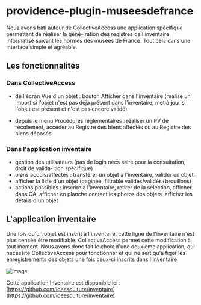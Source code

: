 providence-plugin-museesdefrance
================================

Nous avons bâti autour de CollectiveAccess une application spécifique permettant de réaliser la géné- ration des registres de l'inventaire informatisé suivant les normes des musées de France.
Tout cela dans une interface simple et agréable.

## Les fonctionnalités

### Dans CollectiveAccess

- de l'écran Vue d'un objet : bouton Afficher dans l'inventaire (réalise un import si l'objet n'est pas déjà présent dans l'inventaire, met à jour si l'objet est présent et n'est pas encore validé)

- depuis le menu Procédures réglementaires : réaliser un PV de récolement, accéder au Registre des biens affectés ou au Registre des biens déposés

### Dans l'application inventaire

- gestion des utilisateurs (pas de login nécs saire pour la consultation, droit de valida- tion spécifique)
- biens acquis/affectés : transférer un objet à l'inventaire, valider un objet,
- afficher la liste d'un objet (paginée, filtrable validés/validés+brouillons)
- actions possibles : inscrire à l'inventaire, retirer de la sélection, afficher dans CA, afficher en planche contact les photos des objets, afficher les détails d'un objet

## L'application inventaire

Une fois qu'un objet est inscrit à l'inventaire, cette ligne de l'inventaire n'est plus censée être modifiable. CollectiveAccess permet cette modification à tout moment. Nous avons donc fait le choix d'une deuxième application, qui nécessite CollectiveAccess pour fonctionner et qui ne sert qu'à figer les enregistrements des objets une fois ceux-ci inscrits dans l'inventaire.

![image](http://www.ideesculture.com/idculture/inventaire2_256x256.png)

Cette application Inventaire est disponible ici : [https://github.com/ideesculture/inventaire](https://github.com/ideesculture/inventaire)
